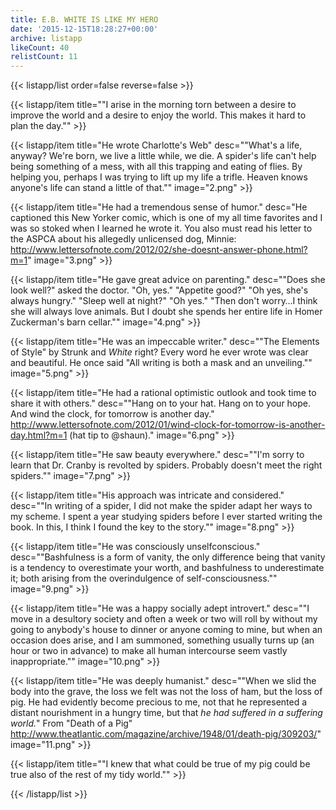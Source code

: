 ```yaml
---
title: E.B. WHITE IS LIKE MY HERO
date: '2015-12-15T18:28:27+00:00'
archive: listapp
likeCount: 40
relistCount: 11
---
```



{{< listapp/list order=false reverse=false >}}

   {{< listapp/item title="\"I arise in the morning torn between a desire to improve the world and a desire to enjoy the world. This makes it hard to plan the day.\"" >}}

   {{< listapp/item title="He wrote Charlotte's Web"
      desc="\"What's a life, anyway? We're born, we live a little while, we die. A spider's life can't help being something of a mess, with all this trapping and eating of flies. By helping you, perhaps I was trying to lift up my life a trifle. Heaven knows anyone's life can stand a little of that.\""
      image="2.png" >}}

   {{< listapp/item title="He had a tremendous sense of humor."
      desc="He captioned this New Yorker comic, which is one of my all time favorites and I was so stoked when I learned he wrote it. You also must read his letter to the ASPCA about his allegedly unlicensed dog, Minnie: http://www.lettersofnote.com/2012/02/she-doesnt-answer-phone.html?m=1"
      image="3.png" >}}

   {{< listapp/item title="He gave great advice on parenting."
      desc="\"Does she look well?\" asked the doctor. \"Oh, yes.\" \"Appetite good?\" \"Oh yes, she's always hungry.\" \"Sleep well at night?\" \"Oh yes.\" \"Then don't worry…I think she will always love animals. But I doubt she spends her entire life in Homer Zuckerman's barn cellar.\""
      image="4.png" >}}

   {{< listapp/item title="He was an impeccable writer."
      desc="\"The Elements of Style\" by Strunk and *White* right? Every word he ever wrote was clear and beautiful. He once said \"All writing is both a mask and an unveiling.\""
      image="5.png" >}}

   {{< listapp/item title="He had a rational optimistic outlook and took time to share it with others."
      desc="\"Hang on to your hat. Hang on to your hope. And wind the clock, for tomorrow is another day.\" http://www.lettersofnote.com/2012/01/wind-clock-for-tomorrow-is-another-day.html?m=1 (hat tip to @shaun)."
      image="6.png" >}}

   {{< listapp/item title="He saw beauty everywhere."
      desc="\"I'm sorry to learn that Dr. Cranby is revolted by spiders. Probably doesn't meet the right spiders.\""
      image="7.png" >}}

   {{< listapp/item title="His approach was intricate and considered."
      desc="\"In writing of a spider, I did not make the spider adapt her ways to my scheme. I spent a year studying spiders before I ever started writing the book. In this, I think I found the key to the story.\""
      image="8.png" >}}

   {{< listapp/item title="He was consciously unselfconscious."
      desc="\"Bashfulness is a form of vanity, the only difference being that vanity is a tendency to overestimate your worth, and bashfulness to underestimate it; both arising from the overindulgence of self-consciousness.\""
      image="9.png" >}}

   {{< listapp/item title="He was a happy socially adept introvert."
      desc="\"I move in a desultory society and often a week or two will roll by without my going to anybody's house to dinner or anyone coming to mine, but when an occasion does arise, and I am summoned, something usually turns up (an hour or two in advance) to make all human intercourse seem vastly inappropriate.\""
      image="10.png" >}}

   {{< listapp/item title="He was deeply humanist."
      desc="\"When we slid the body into the grave, the loss we felt was not the loss of ham, but the loss of pig. He had evidently become precious to me, not that he represented a distant nourishment in a hungry time, but that *he had suffered in a suffering world.*\" From \"Death of a Pig\" http://www.theatlantic.com/magazine/archive/1948/01/death-pig/309203/"
      image="11.png" >}}

   {{< listapp/item title="\"I knew that what could be true of my pig could be true also of the rest of my tidy world.\"" >}}

{{< /listapp/list >}}
